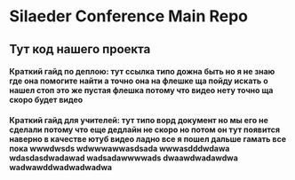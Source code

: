 # Silaeder Conference Main Repo

## Тут код нашего проекта

#### Краткий гайд по деплою: тут ссылка типо дожна быть но я не знаю где она помогите найти а точно она на флешке ща пойду искать о нашел стоп это же пустая флешка потому что видео нету точно ща скоро будет видео

#### Краткий гайд для учителей: тут типо ворд документ но мы его не сделали потому что еще дедлайн не скоро но потом он тут появится наверно в качестве ютуб видео ладно все я пошел дальше гамать все пока wwwdwsds wdwwwawwasdsada wwwasdddwdawa wdasdasdwadawad wadsadawwwwads dwaawdwadawdwa wadwawddwadwadwadwa